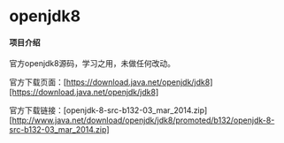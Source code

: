 # openjdk8

#### 项目介绍
官方openjdk8源码，学习之用，未做任何改动。



官方下载页面：[https://download.java.net/openjdk/jdk8][https://download.java.net/openjdk/jdk8]

官方下载链接：[openjdk-8-src-b132-03_mar_2014.zip][http://www.java.net/download/openjdk/jdk8/promoted/b132/openjdk-8-src-b132-03_mar_2014.zip]


